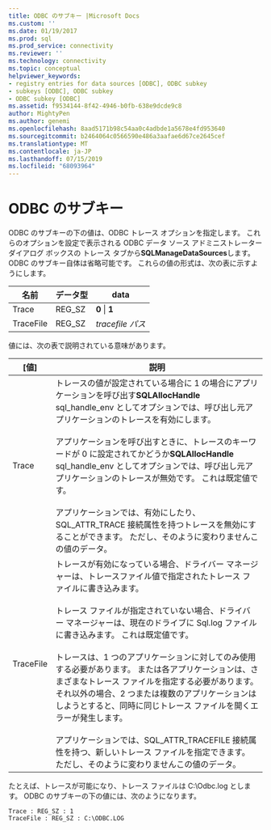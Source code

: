 ```yaml
---
title: ODBC のサブキー |Microsoft Docs
ms.custom: ''
ms.date: 01/19/2017
ms.prod: sql
ms.prod_service: connectivity
ms.reviewer: ''
ms.technology: connectivity
ms.topic: conceptual
helpviewer_keywords:
- registry entries for data sources [ODBC], ODBC subkey
- subkeys [ODBC], ODBC subkey
- ODBC subkey [ODBC]
ms.assetid: f9534144-8f42-4946-b0fb-638e9dcde9c8
author: MightyPen
ms.author: genemi
ms.openlocfilehash: 8aad5171b98c54aa0c4adbde1a5678e4fd953640
ms.sourcegitcommit: b2464064c0566590e486a3aafae6d67ce2645cef
ms.translationtype: MT
ms.contentlocale: ja-JP
ms.lasthandoff: 07/15/2019
ms.locfileid: "68093964"
---
```

# <a name="odbc-subkey"></a>ODBC のサブキー
ODBC のサブキーの下の値は、ODBC トレース オプションを指定します。 これらのオプションを設定で表示される ODBC データ ソース アドミニストレーター ダイアログ ボックスの トレース タブから**SQLManageDataSources**します。 ODBC のサブキー自体は省略可能です。 これらの値の形式は、次の表に示すようにします。  
  
|名前|データ型|data|  
|----------|---------------|----------|  
|Trace|REG_SZ|**0** &#124; **1**|  
|TraceFile|REG_SZ|*tracefile パス*|  
  
 値には、次の表で説明されている意味があります。  
  
|[値]|説明|  
|-----------|-------------|  
|Trace|トレースの値が設定されている場合に 1 の場合にアプリケーションを呼び出す**SQLAllocHandle** sql_handle_env としてオプションでは、呼び出し元アプリケーションのトレースを有効にします。<br /><br /> アプリケーションを呼び出すときに、トレースのキーワードが 0 に設定されてかどうか**SQLAllocHandle** sql_handle_env としてオプションでは、呼び出し元アプリケーションのトレースが無効です。 これは既定値です。<br /><br /> アプリケーションでは、有効にしたり、SQL_ATTR_TRACE 接続属性を持つトレースを無効にすることができます。 ただし、そのように変わりませんこの値のデータ。|  
|TraceFile|トレースが有効になっている場合、ドライバー マネージャーは、トレースファイル値で指定されたトレース ファイルに書き込みます。<br /><br /> トレース ファイルが指定されていない場合、ドライバー マネージャーは、現在のドライブに Sql.log ファイルに書き込みます。 これは既定値です。<br /><br /> トレースは、1 つのアプリケーションに対してのみ使用する必要があります。 または各アプリケーションは、さまざまなトレース ファイルを指定する必要があります。 それ以外の場合、2 つまたは複数のアプリケーションはしようとすると、同時に同じトレース ファイルを開くエラーが発生します。<br /><br /> アプリケーションでは、SQL_ATTR_TRACEFILE 接続属性を持つ、新しいトレース ファイルを指定できます。 ただし、そのように変わりませんこの値のデータ。|  
  
 たとえば、トレースが可能になり、トレース ファイルは C:\Odbc.log とします。 ODBC のサブキーの下の値には、次のようになります。  
  
```  
Trace : REG_SZ : 1  
TraceFile : REG_SZ : C:\ODBC.LOG  
  
```
